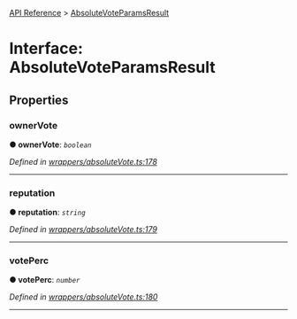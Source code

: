 [API Reference](../README.md) > [AbsoluteVoteParamsResult](../interfaces/AbsoluteVoteParamsResult.md)



# Interface: AbsoluteVoteParamsResult


## Properties
<a id="ownerVote"></a>

###  ownerVote

**●  ownerVote**:  *`boolean`* 

*Defined in [wrappers/absoluteVote.ts:178](https://github.com/daostack/arc.js/blob/f343aa24/lib/wrappers/absoluteVote.ts#L178)*





___

<a id="reputation"></a>

###  reputation

**●  reputation**:  *`string`* 

*Defined in [wrappers/absoluteVote.ts:179](https://github.com/daostack/arc.js/blob/f343aa24/lib/wrappers/absoluteVote.ts#L179)*





___

<a id="votePerc"></a>

###  votePerc

**●  votePerc**:  *`number`* 

*Defined in [wrappers/absoluteVote.ts:180](https://github.com/daostack/arc.js/blob/f343aa24/lib/wrappers/absoluteVote.ts#L180)*





___


